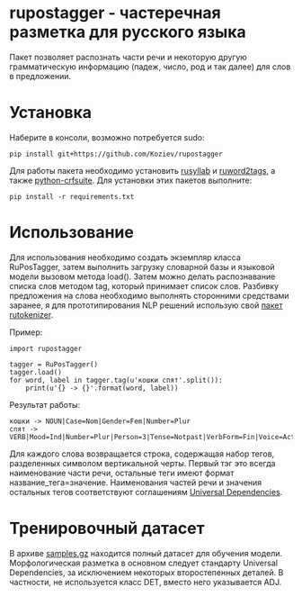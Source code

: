 # rupostagger - частеречная разметка для русского языка

Пакет позволяет распознать части речи и некоторую другую грамматическую
информацию (падеж, число, род и так далее) для слов в предложении.

# Установка

Наберите в консоли, возможно потребуется sudo:

```
pip install git+https://github.com/Koziev/rupostagger
```

Для работы пакета необходимо установить [rusyllab](https://github.com/Koziev/rusyllab)
и [ruword2tags](https://github.com/Koziev/ruword2tags), а также [python-crfsuite](https://python-crfsuite.readthedocs.io/en/latest/).
Для установки этих пакетов выполните:

```
pip install -r requirements.txt
```


# Использование

Для использования необходимо создать экземпляр класса RuPosTagger, затем
выполнить загрузку словарной базы и языковой модели вызовом метода load().
Затем можно делать распознавание списка слов методом tag, который принимает
список слов. Разбивку предложения на слова необходимо выполнять сторонними
средствами заранее, я для прототипирования NLP решений использую свой [пакет rutokenizer](https://github.com/Koziev/rutokenizer).

Пример:

```
import rupostagger

tagger = RuPosTagger()
tagger.load()
for word, label in tagger.tag(u'кошки спят'.split()):
	print(u'{} -> {}'.format(word, label))
```

Результат работы:

```
кошки -> NOUN|Case=Nom|Gender=Fem|Number=Plur
спят -> VERB|Mood=Ind|Number=Plur|Person=3|Tense=Notpast|VerbForm=Fin|Voice=Act
```

Для каждого слова возвращается строка, содержащая набор тегов, разделенных символом вертикальной черты. Первый
тэг это всегда наименование части речи, остальные теги имеют формат название_тега=значение. Наименования частей
речи и значения остальных тегов соответствуют соглашениям [Universal Dependencies](https://universaldependencies.org/).

# Тренировочный датасет

В архиве [samples.gz](https://github.com/Koziev/rupostagger/tmp/samples.gz) находится полный датасет для обучения модели. Морфологическая разметка в основном следует стандарту
Universal Dependencies, за исключением некоторых второстепенных деталей. В частности, не используется класс DET, вместо
него указывается ADJ.

